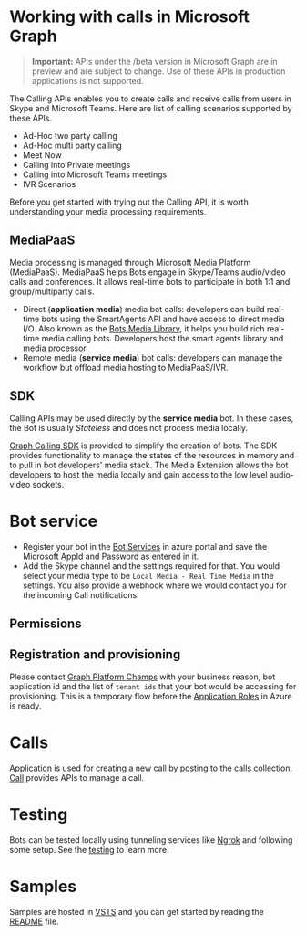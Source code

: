 ﻿# Working with calls in Microsoft Graph

> **Important:** APIs under the /beta version in Microsoft Graph are in preview and are subject to change. Use of these APIs in production applications is not supported.

The Calling APIs enables you to create calls and receive calls from users in Skype and Microsoft Teams. Here are list of calling scenarios supported by these APIs.

- Ad-Hoc two party calling
- Ad-Hoc multi party calling
- Meet Now
- Calling into Private meetings
- Calling into Microsoft Teams meetings
- IVR Scenarios

Before you get started with trying out the Calling API, it is worth understanding your media processing requirements.

## MediaPaaS

Media processing is managed through Microsoft Media Platform (MediaPaaS). MediaPaaS helps Bots engage in Skype/Teams audio/video calls and conferences.  It allows real-time bots to participate in both 1:1 and group/multiparty calls​.
- Direct (**application media**) media bot calls: developers can build real-time bots using the SmartAgents API and have access to direct media I/O​. Also known as the [Bots Media Library](https://docs.microsoft.com/en-us/bot-framework/dotnet/bot-builder-dotnet-real-time-media-concepts), it helps you build rich real-time media calling bots.  Developers host the smart agents library and media processor.
- Remote media (**service media**) bot calls: developers can manage the workflow but offload media hosting to MediaPaaS/IVR​.

## SDK
Calling APIs may be used directly by the **service media** bot.  In these cases, the Bot is usually _Stateless_ and does not process media locally.

[Graph Calling SDK](https://graphcallingsdk-docs.azurewebsites.net/index.html) is provided to simplify the creation of bots. The SDK provides functionality to manage the states of the resources in memory and to pull in bot developers' media stack. The Media Extension allows the bot developers to host the media locally and gain access to the low level audio-video sockets.

# Bot service
- Register your bot in the [Bot Services](https://docs.microsoft.com/en-us/bot-framework/bot-service-quickstart) in azure portal and save the Microsoft AppId and Password as entered in it.
- Add the Skype channel and the settings required for that. You would select your media type to be `Local Media - Real Time Media` in the settings. You also provide a webhook where we would contact you for the incoming Call notifications.

## Permissions

## Registration and provisioning
Please contact [Graph Platform Champs](mailto:sbsplatchamps@microsoft.com) with your business reason, bot application id and the list of `tenant ids` that your bot would be accessing for provisioning. This is a temporary flow before the [Application Roles](https://docs.microsoft.com/en-us/azure/architecture/multitenant-identity/app-roles) in Azure is ready.

# Calls
[Application](./application.md) is used for creating a new call by posting to the calls collection.
[Call](./call.md) provides APIs to manage a call.

# Testing

Bots can be tested locally using tunneling services like [Ngrok](https://ngrok.com) and following some setup. See the [testing](../../../concepts/testing.md) to learn more.

# Samples

Samples are hosted in [VSTS](https://sampleapps-microsoftteams.visualstudio.com/_git/CVIBot) and you can get started by reading the [README](https://sampleapps-microsoftteams.visualstudio.com/_git/CVIBot?path=%2FLocalMediaSampleBot%2FREADME.md&version=GBmaster) file.
